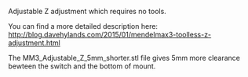 Adjustable Z adjustment which requires no tools.

You can find a more detailed description here: http://blog.davehylands.com/2015/01/mendelmax3-toolless-z-adjustment.html

The MM3_Adjustable_Z_5mm_shorter.stl file gives 5mm more clearance bewteen the switch and the bottom of mount.
